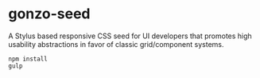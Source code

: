 # gonzo-seed

A Stylus based responsive CSS seed for UI developers that promotes high usability abstractions in favor of classic grid/component systems.  
  
`npm install`  
`gulp`